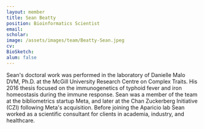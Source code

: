 ```yaml
---
layout: member
title: Sean Beatty
position: Bioinformatics Scientist
email: 
scholar: 
image: /assets/images/team/Beatty-Sean.jpeg
cv: 
BioSketch: 
alum: false
---
```


Sean's doctoral work was performed in the laboratory of Danielle Malo DVM, Ph.D. at the McGill University Research Centre on Complex Traits. His 2016 thesis focused on the immunogenetics of typhoid fever and iron homeostasis during the immune response. Sean was a member of the team at the bibliometrics startup Meta, and later at the Chan Zuckerberg Initiative (CZI) following Meta's acquisition. Before joining the Aparicio lab Sean worked as a scientific consultant for clients in academia, industry, and healthcare. 
